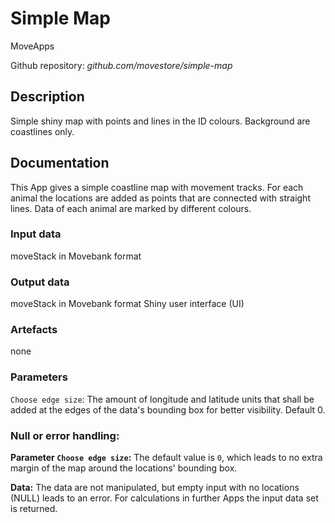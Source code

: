 # Simple Map
MoveApps

Github repository: *github.com/movestore/simple-map*

## Description
Simple shiny map with points and lines in the ID colours. Background are coastlines only. 

## Documentation
This App gives a simple coastline map with movement tracks. For each animal the locations are added as points that are connected with straight lines. Data of each animal are marked by different colours.

### Input data
moveStack in Movebank format

### Output data
moveStack in Movebank format
Shiny user interface (UI)

### Artefacts
none

### Parameters 
`Choose edge size`: The amount of longitude and latitude units that shall be added at the edges of the data's bounding box for better visibility. Default 0.

### Null or error handling:
**Parameter `Choose edge size`:** The default value is `0`, which leads to no extra margin of the map around the locations' bounding box.

**Data:** The data are not manipulated, but empty input with no locations (NULL) leads to an error. For calculations in further Apps the input data set is returned.
